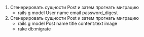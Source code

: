 1) Сгенерировать сущности Post и затем прогнать миграцию
    - rails g model User name email password_digest
2) Сгенерировать сущности Post и затем прогнать миграцию
    - rails g model Post name title content:text image
    - rake db:migrate
